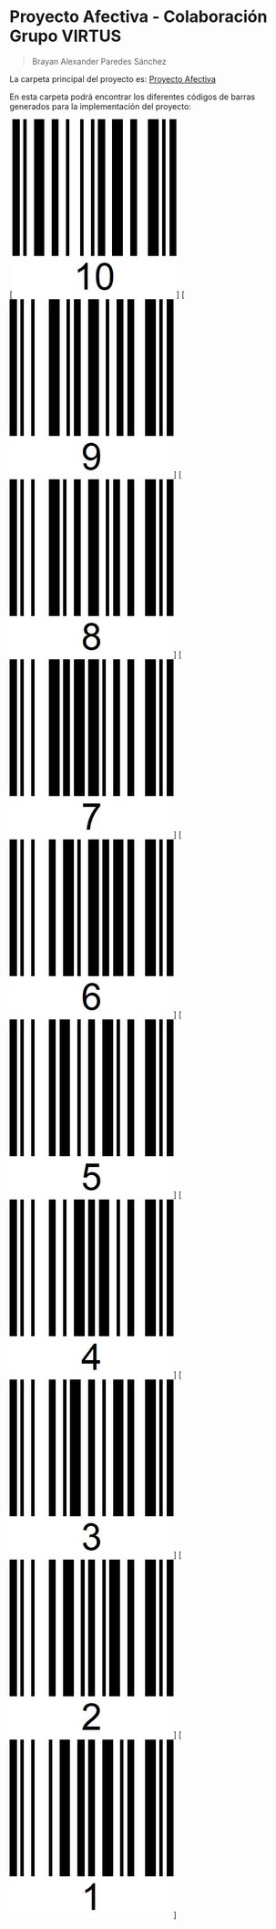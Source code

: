 # Proyecto Afectiva - Colaboración Grupo VIRTUS

> Brayan Alexander Paredes Sánchez

La carpeta principal del proyecto es: [Proyecto Afectiva](https://github.com/brayanpasa99/Proyecto-Afectiva)

En esta carpeta podrá encontrar los diferentes códigos de barras generados para la implementación del proyecto:

[![Problemas con la imagen](https://github.com/brayanpasa99/Proyecto-Afectiva/blob/main/Generaci%C3%B3n%20c%C3%B3digos/10_10.jpg "Códigos de barras - 10")]
[![Problemas con la imagen](https://github.com/brayanpasa99/Proyecto-Afectiva/blob/main/Generaci%C3%B3n%20c%C3%B3digos/9_9.jpg "Códigos de barras - 10")]
[![Problemas con la imagen](https://github.com/brayanpasa99/Proyecto-Afectiva/blob/main/Generaci%C3%B3n%20c%C3%B3digos/8_8.jpg "Códigos de barras - 10")]
[![Problemas con la imagen](https://github.com/brayanpasa99/Proyecto-Afectiva/blob/main/Generaci%C3%B3n%20c%C3%B3digos/7_7.jpg "Códigos de barras - 10")]
[![Problemas con la imagen](https://github.com/brayanpasa99/Proyecto-Afectiva/blob/main/Generaci%C3%B3n%20c%C3%B3digos/6_6.jpg "Códigos de barras - 10")]
[![Problemas con la imagen](https://github.com/brayanpasa99/Proyecto-Afectiva/blob/main/Generaci%C3%B3n%20c%C3%B3digos/5_5.jpg "Códigos de barras - 10")]
[![Problemas con la imagen](https://github.com/brayanpasa99/Proyecto-Afectiva/blob/main/Generaci%C3%B3n%20c%C3%B3digos/4_4.jpg "Códigos de barras - 10")]
[![Problemas con la imagen](https://github.com/brayanpasa99/Proyecto-Afectiva/blob/main/Generaci%C3%B3n%20c%C3%B3digos/3_3.jpg "Códigos de barras - 10")]
[![Problemas con la imagen](https://github.com/brayanpasa99/Proyecto-Afectiva/blob/main/Generaci%C3%B3n%20c%C3%B3digos/2_2.jpg "Códigos de barras - 10")]
[![Problemas con la imagen](https://github.com/brayanpasa99/Proyecto-Afectiva/blob/main/Generaci%C3%B3n%20c%C3%B3digos/1_1.jpg "Códigos de barras - 10")]

